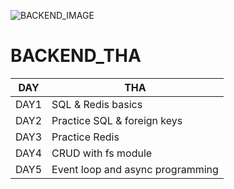 ![BACKEND_IMAGE](https://codingthesmartway.com/wp-content/uploads/2019/01/mern_logo-400x292.png)
# BACKEND_THA

| DAY | THA |
| ------ | ------|
| DAY1 | SQL & Redis basics |
| DAY2 |  Practice SQL & foreign keys |
| DAY3 |  Practice Redis |
| DAY4 |  CRUD with fs module |
| DAY5 |  Event loop and async programming |

